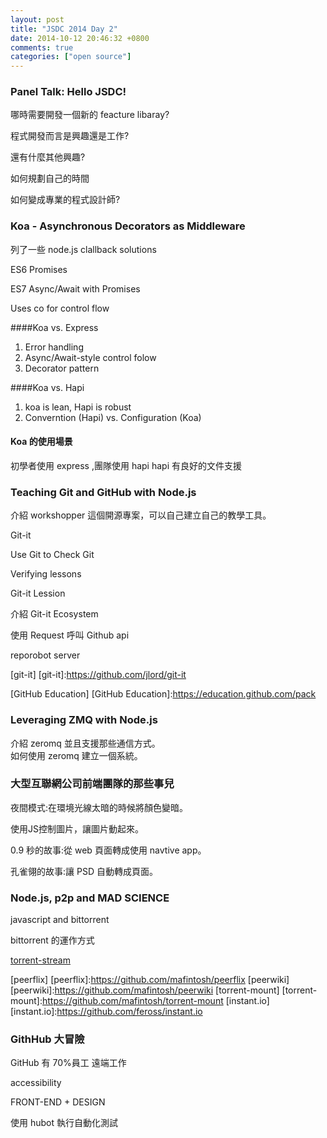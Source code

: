 ```yaml
---
layout: post
title: "JSDC 2014 Day 2"
date: 2014-10-12 20:46:32 +0800
comments: true
categories: ["open source"]
---
```


<!-- more -->


### Panel Talk: Hello JSDC!

哪時需要開發一個新的 feacture libaray?

程式開發而言是興趣還是工作?

還有什麼其他興趣?

如何規劃自己的時間

如何變成專業的程式設計師?


### Koa - Asynchronous Decorators as Middleware

列了一些 node.js clallback solutions

ES6 Promises

ES7 Async/Await with Promises

Uses co for control flow

####Koa vs. Express

1. Error handling
2. Async/Await-style control folow
3. Decorator pattern

####Koa vs. Hapi

1. koa is lean, Hapi is robust
2. Converntion (Hapi) vs. Configuration (Koa)

#### Koa 的使用場景

初學者使用 express ,團隊使用 hapi hapi 有良好的文件支援


### Teaching Git and GitHub with Node.js

介紹 workshopper 這個開源專案，可以自己建立自己的教學工具。

Git-it 

Use Git to Check Git

Verifying lessons

Git-it Lession 

介紹 Git-it Ecosystem

使用 Request 呼叫 Github api

reporobot server

[git-it]
[git-it]:https://github.com/jlord/git-it

[GitHub Education]
[GitHub Education]:https://education.github.com/pack

### Leveraging ZMQ with Node.js

介紹 zeromq 並且支援那些通信方式。  
如何使用 zeromq 建立一個系統。

### 大型互聯網公司前端團隊的那些事兒

夜間模式:在環境光線太暗的時候將顏色變暗。

使用JS控制圖片，讓圖片動起來。

0.9 秒的故事:從 web 頁面轉成使用 navtive app。

孔雀翎的故事:讓 PSD 自動轉成頁面。

### Node.js, p2p and MAD SCIENCE

javascript and bittorrent

bittorrent 的運作方式

[torrent-stream]

[torrent-stream]:https://github.com/mafintosh/torrent-stream

[peerflix]
[peerflix]:https://github.com/mafintosh/peerflix
[peerwiki]
[peerwiki]:https://github.com/mafintosh/peerwiki
[torrent-mount]
[torrent-mount]:https://github.com/mafintosh/torrent-mount
[instant.io]
[instant.io]:https://github.com/feross/instant.io

### GithHub 大冒險

GitHub 有 70%員工 遠端工作

accessibility

FRONT-END + DESIGN

使用 hubot 執行自動化測試
